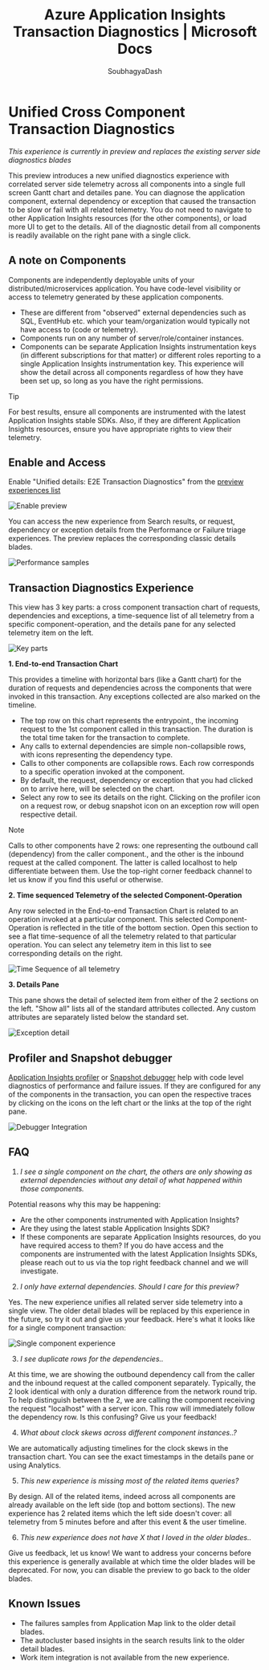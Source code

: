 ﻿---
title: Azure Application Insights Transaction Diagnostics | Microsoft Docs
description: Application Insights E2E transaction Diagnostics
services: application-insights
documentationcenter: .net
author: SoubhagyaDash
manager: victormu

ms.service: application-insights
ms.workload: TBD
ms.tgt_pltfrm: ibiza
ms.devlang: multiple
ms.topic: article
ms.date: 01/19/2018
ms.author: sdash

---
# Unified Cross Component Transaction Diagnostics
*This experience is currently in preview and replaces the existing server side diagnostics blades*

This preview introduces a new unified diagnostics experience with correlated server side telemetry across all components into a single full screen Gantt chart and detailes pane. You can diagnose the application component, external dependency or exception that caused the transaction to be slow or fail with all related telemetry. You do not need to navigate to other Application Insights resources (for the other components), or load more UI to get to the details. All of the diagnostic detail from all components is readily available on the right pane with a single click.

## A note on Components
Components are independently deployable units of your distributed/microservices application. You have code-level visibility or access to telemetry generated by these application components. 

* These are different from "observed" external dependencies such as SQL, EventHub etc. which your team/organization would typically not have access to (code or telemetry).
* Components run on any number of server/role/container instances.
* Components can be separate Application Insights instrumentation keys (in different subscriptions for that matter) or different roles reporting to a single Application Insights instrumentation key. This experience will show the detail across all components regardless of how they have been set up, so long as you have the right permissions.

>[!Tip]
For best results, ensure all components are instrumented with the latest Application Insights stable SDKs. Also, if they are different Application Insights resources, ensure you have appropriate rights to view their telemetry.

## Enable and Access
Enable "Unified details: E2E Transaction Diagnostics" from the [preview experiences list](app-insights-previews.md)

![Enable preview](media/app-insights-e2eTxn-diagnostics/previews.png)

You can access the new experience from Search results, or request, dependency or exception details from the Performance or Failure triage experiences. The preview replaces the corresponding classic details blades. 

![Performance samples](media/app-insights-e2eTxn-diagnostics/performanceSamplesClickThrough.png)

## Transaction Diagnostics Experience 
This view has 3 key parts: a cross component transaction chart of requests, dependencies and exceptions, a time-sequence list of all telemetry from a specific component-operation, and the details pane for any selected telemetry item on the left.

![Key parts](media/app-insights-e2eTxn-diagnostics/3partsCrossComponent.png)

**1. End-to-end Transaction Chart**
 
 This provides a timeline with horizontal bars (like a Gantt chart) for the duration of requests and dependencies across the components that were invoked in this transaction. Any exceptions collected are also marked on the timeline. 
 
 * The top row on this chart represents the entrypoint., the incoming request to the 1st component called in this transaction. The duration is the total time taken for the transaction to complete.
 * Any calls to external dependencies are simple non-collapsible rows, with icons representing the dependency type.
 * Calls to other components are collapsible rows. Each row corresponds to a specific operation invoked at the component.
 * By default, the request, dependency or exception that you had clicked on to arrive here, will be selected on the chart.
 * Select any row to see its details on the right. Clicking on the profiler icon on a request row, or debug snapshot icon on an exception row will open respective detail.

> [!NOTE] 
Calls to other components have 2 rows: one representing the outbound call (dependency) from the caller component., and the other is the inbound request at the called component. The latter is called localhost to help differentiate between them. Use the top-right corner feedback channel to let us know if you find this useful or otherwise.

**2. Time sequenced Telemetry of the selected Component-Operation**

Any row selected in the End-to-end Transaction Chart is related to an operation invoked at a particular component. This selected Component-Operation is reflected in the title of the bottom section. Open this section to see a flat time-sequence of all the telemetry related to that particular operation. You can select any telemetry item in this list to see corresponding details on the right.

![Time Sequence of all telemetry](media/app-insights-e2eTxn-diagnostics/allTelemetryDrawerOpened.png)

**3. Details Pane**

This pane shows the detail of selected item from either of the 2 sections on the left. "Show all" lists all of the standard attributes collected. Any custom attributes are separately listed below the standard set.

![Exception detail](media/app-insights-e2eTxn-diagnostics/exceptiondetail.png)

## Profiler and Snapshot debugger
[Application Insights profiler](app-insights-profiler.md) or [Snapshot debugger](app-insights-snapshot-debugger.md) help with code level diagnostics of performance and failure issues. If they are configured for any of the components in the transaction, you can open the respective traces by clicking on the icons on the left chart or the links at the top of the right pane.

![Debugger Integration](media/app-insights-e2eTxn-diagnostics/debugsnapshot.png)

## FAQ
1. *I see a single component on the chart, the others are only showing as external dependencies without any detail of what happened within those components.*

Potential reasons why this may be happening:
* Are the other components instrumented with Application Insights?
* Are they using the latest stable Application Insights SDK? 
* If these components are separate Application Insights resources, do you have required access to them?
If you do have access and the components are instrumented with the latest Application Insights SDKs, please reach out to us via the top right feedback channel and we will investigate.

2. *I only have external dependencies. Should I care for this preview?*

Yes. The new experience unifies all related server side telemetry into a single view. The older detail blades will be replaced by this experience in the future, so try it out and give us your feedback. Here's what it looks like for a single component transaction:

![Single component experience](media/app-insights-e2eTxn-diagnostics/singleComponent.png)

3. *I see duplicate rows for the dependencies..*

At this time, we are showing the outbound dependency call from the caller and the inbound request at the called component separately. Typically, the 2 look identical with only a duration difference from the network round trip. To help distinguish between the 2, we are calling the component receiving the request "localhost" with a server icon. This row will immediately follow the dependency row. Is this confusing? Give us your feedback!

4. *What about clock skews across different component instances..?*

We are automatically adjusting timelines for the clock skews in the transaction chart. You can see the exact timestamps in the details pane or using Analytics. 

5. *This new experience is missing most of the related items queries?*

By design. All of the related items, indeed across all components are already available on the left side (top and bottom sections). The new experience has 2 related items which the left side doesn't cover: all telemetry from 5 minutes before and after this event & the user timeline.

6. *This new experience does not have X that I loved in the older blades..*

Give us feedback, let us know! We want to address your concerns before this experience is generally available at which time the older blades will be deprecated. For now, you can disable the preview to go back to the older blades.

## Known Issues
* The failures samples from Application Map link to the older detail blades.
* The autocluster based insights in the search results link to the older detail blades.
* Work item integration is not available from the new experience.
